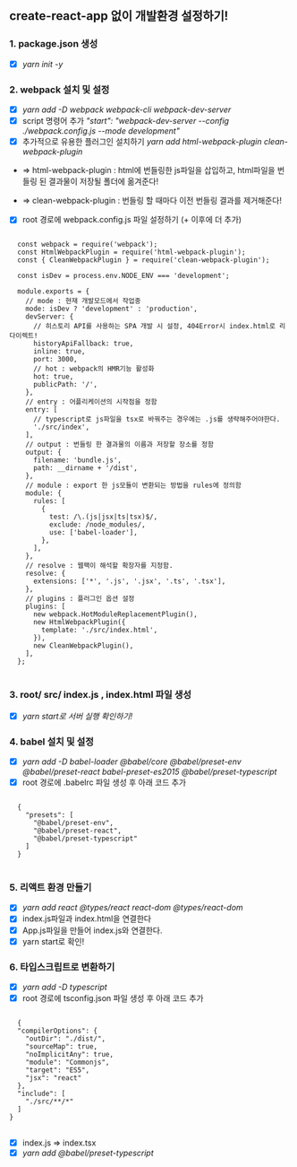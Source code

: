 ## create-react-app 없이 개발환경 설정하기!

### 1. package.json 생성

- [x] _yarn init -y_

### 2. webpack 설치 및 설정

- [x] _yarn add -D webpack webpack-cli webpack-dev-server_
- [x] script 명령어 추가 _"start": "webpack-dev-server --config ./webpack.config.js --mode development"_
- [x] 추가적으로 유용한 플러그인 설치하기 _yarn add html-webpack-plugin clean-webpack-plugin_

* => html-webpack-plugin : html에 번들링한 js파일을 삽입하고, html파일을 번들링 된 결과물이 저장될 폴더에 옮겨준다!

* => clean-webpack-plugin : 번들링 할 때마다 이전 번들링 결과를 제거해준다!

- [x] root 경로에 webpack.config.js 파일 설정하기 (+ 이후에 더 추가)

<pre>
<code>
  const webpack = require('webpack');
  const HtmlWebpackPlugin = require('html-webpack-plugin');
  const { CleanWebpackPlugin } = require('clean-webpack-plugin');

  const isDev = process.env.NODE_ENV === 'development';

  module.exports = {
    // mode : 현재 개발모드에서 작업중
    mode: isDev ? 'development' : 'production',
    devServer: {
      // 히스토리 API를 사용하는 SPA 개발 시 설정, 404Error시 index.html로 리다이렉트!
      historyApiFallback: true,
      inline: true,
      port: 3000,
      // hot : webpack의 HMR기능 활성화
      hot: true,
      publicPath: '/',
    },
    // entry : 어플리케이션의 시작점을 정함
    entry: [
      // typescript로 js파일을 tsx로 바꿔주는 경우에는 .js를 생략해주어야한다.
      './src/index',
    ],
    // output : 번들링 한 결과물의 이름과 저장할 장소를 정함
    output: {
      filename: 'bundle.js',
      path: __dirname + '/dist',
    },
    // module : export 한 js모듈이 변환되는 방법을 rules에 정의함
    module: {
      rules: [
        {
          test: /\.(js|jsx|ts|tsx)$/,
          exclude: /node_modules/,
          use: ['babel-loader'],
        },
      ],
    },
    // resolve : 웹팩이 해석할 확장자를 지정함.
    resolve: {
      extensions: ['*', '.js', '.jsx', '.ts', '.tsx'],
    },
    // plugins : 플러그인 옵션 설정
    plugins: [
      new webpack.HotModuleReplacementPlugin(),
      new HtmlWebpackPlugin({
        template: './src/index.html',
      }),
      new CleanWebpackPlugin(),
    ],
  };
</code>
</pre>

### 3. root/ src/ index.js , index.html 파일 생성

- [x] _yarn start로 서버 실행 확인하기!_

### 4. babel 설치 및 설정

- [x] _yarn add -D babel-loader @babel/core @babel/preset-env @babel/preset-react babel-preset-es2015 @babel/preset-typescript_
- [x] root 경로에 .babelrc 파일 생성 후 아래 코드 추가
<pre>
<code>
  {
    "presets": [
      "@babel/preset-env",
      "@babel/preset-react",
      "@babel/preset-typescript"
    ]
  }
</code>
</pre>

### 5. 리액트 환경 만들기

- [x] _yarn add react @types/react react-dom @types/react-dom_
- [x] index.js파일과 index.html을 연결한다
- [x] App.js파일을 만들어 index.js와 연결한다.
- [x] yarn start로 확인!

### 6. 타입스크립트로 변환하기

- [x] _yarn add -D typescript_
- [x] root 경로에 tsconfig.json 파일 생성 후 아래 코드 추가
<pre>
<code>
  {
  "compilerOptions": {
    "outDir": "./dist/",
    "sourceMap": true,
    "noImplicitAny": true,
    "module": "Commonjs",
    "target": "ES5",
    "jsx": "react"
  },
  "include": [
    "./src/**/*"
  ]
}
</code>
</pre>
- [x] index.js => index.tsx
- [x] _yarn add @babel/preset-typescript_
